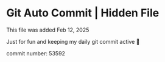 # Git Auto Commit | Hidden File

This file was added Feb 12, 2025

Just for fun and keeping my daily git commit active 🤪

commit number: 53592
